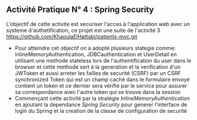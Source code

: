 ##  Activité Pratique N° 4 : Spring Security
L'objectif de cette activite est securiser l'acces à l'application web avec un systeme d'authetification, ce projet est une suite de l'activité  3  https://github.com/KhaoulaElHattabi/patients-mvc.git
- Pour atteindre cet objectif on a adopté plusieurs stategie comme: InlineMemoryAuthentication, JDBCauthentication et UserDetail en utilisant une methode stateless lors de l'authentification du user dans le browser et cette methode sert à la generation et la verification d'un JWToken et aussi arreter les failles de securité (CSRF) par un CSRF synchronized Token qui est un champ caché dans le formulaire envoyé contient un token et ce dernier sera vérifié par le service pour assurer sa correspondance avec l'autre token qui se trouve dans la session  
- Commençant cette activité par la stratégie *InlineMemoryAuthentication* en ajoutant la dependance *Spring Security* pour generer l'interface de login du Spring et la creation de la classe de configuration de securité
